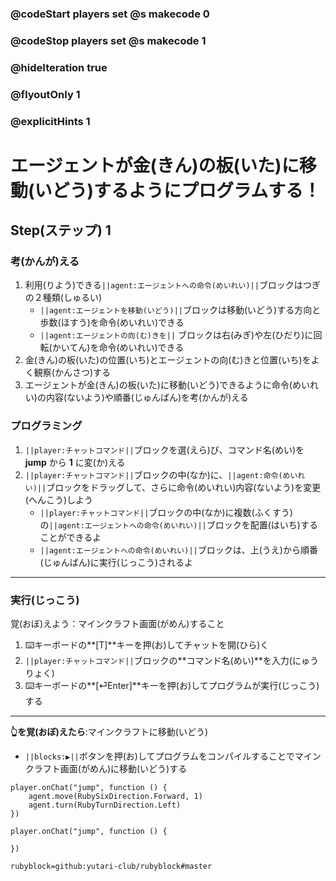 ### @codeStart players set @s makecode 0
### @codeStop players set @s makecode 1

### @hideIteration true 
### @flyoutOnly 1
### @explicitHints 1


# エージェントが金(きん)の板(いた)に移動(いどう)するようにプログラムする！

## Step(ステップ) 1 
### 考(かんが)える
1. 利用(りよう)できる``||agent:エージェントへの命令(めいれい)||``ブロックはつぎの２種類(しゅるい)
    - ``||agent:エージェントを移動(いどう)||``ブロックは移動(いどう)する方向と歩数(ほすう)を命令(めいれい)できる
    - ``||agent:エージェントの向(む)きを||`` ブロックは右(みぎ)や左(ひだり)に回転(かいてん)を命令(めいれい)できる
1. 金(きん)の板(いた)の位置(いち)とエージェントの向(む)きと位置(いち)をよく観察(かんさつ)する
1. エージェントが金(きん)の板(いた)に移動(いどう)できるように命令(めいれい)の内容(ないよう)や順番(じゅんばん)を考(かんが)える


### プログラミング
1. ``||player:チャットコマンド||``ブロックを選(えら)び、コマンド名(めい)を **jump** から **1** に変(か)える
1. ``||player:チャットコマンド||``ブロックの中(なか)に、``||agent:命令(めいれい)||``ブロックをドラッグして、さらに命令(めいれい)内容(ないよう)を変更(へんこう)しよう
    - ``||player:チャットコマンド||``ブロックの中(なか)に複数(ふくすう)の``||agent:エージェントへの命令(めいれい)||``ブロックを配置(はいち)することができるよ
    - ``||agent:エージェントへの命令(めいれい)||``ブロックは、上(うえ)から順番(じゅんばん)に実行(じっこう)されるよ
***
### 実行(じっこう)
覚(おぼ)えよう：マインクラフト画面(がめん)すること
1. ⌨️キーボードの**[T]**キーを押(お)してチャットを開(ひら)く
1. ``||player:チャットコマンド||``ブロックの**コマンド名(めい)**を入力(にゅうりょく)
1. ⌨️キーボードの**[⏎Enter]**キーを押(お)してプログラムが実行(じっこう)する
***
**👆を覚(おぼ)えたら**:マインクラフトに移動(いどう)
- ``||blocks:▶||``ボタンを押(お)してプログラムをコンパイルすることでマインクラフト画面(がめん)に移動(いどう)する


```ghost
player.onChat("jump", function () {
    agent.move(RubySixDirection.Forward, 1)
    agent.turn(RubyTurnDirection.Left)
})
``` 
```template
player.onChat("jump", function () {
	
})
```
```package
rubyblock=github:yutari-club/rubyblock#master
```

